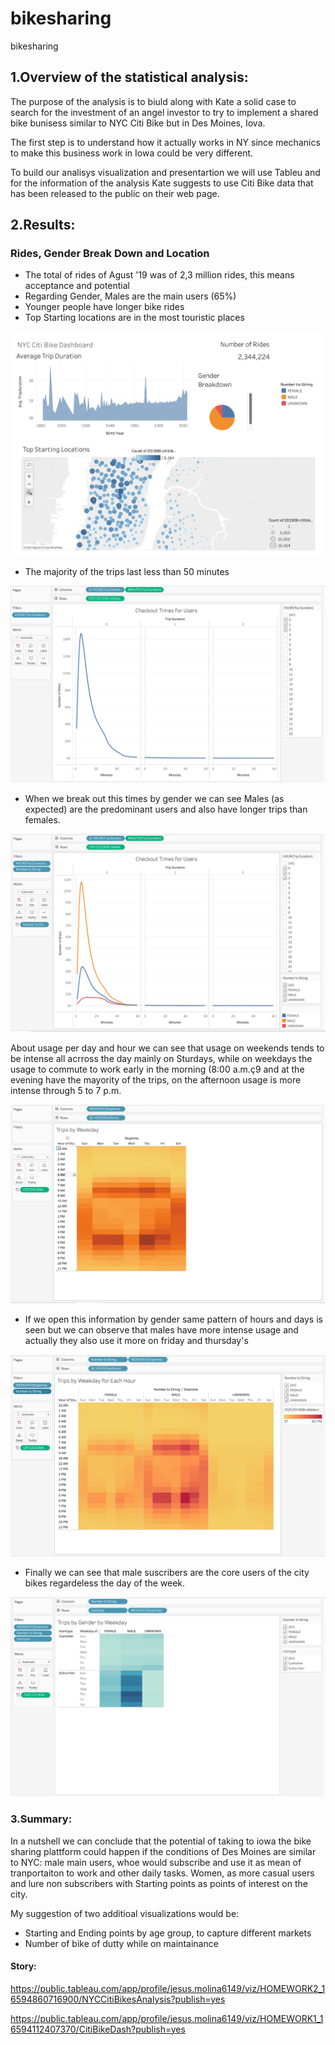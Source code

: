 # bikesharing
bikesharing

## 1.Overview of the statistical analysis:

The purpose of the analysis is to biuld along with Kate a solid case to search for the investment of an angel investor to try to implement a shared bike bunisess similar to NYC Citi Bike but in Des Moines, Iova.

The first step is to understand how it actually works in NY since mechanics to make this business work in Iowa could be very different. 

To build our analisys visualization and presentartion we will use Tableu and for the information of the analysis Kate suggests to use Citi Bike data that has been released to the public on their web page. 

## 2.Results:

### Rides, Gender Break Down and Location

- The total of rides of Agust '19 was of 2,3 million rides, this means acceptance and potential
- Regarding Gender, Males are the main users (65%)
- Younger people have longer bike rides
- Top Starting locations are in the most touristic places

![First](/Images/FirstDash.png)

- The majority of the trips last less than 50 minutes

![ck](/Images/Checkouttimesforusers.png)

- When we break out this times by gender we can see Males (as expected) are the predominant users and also have longer trips than females.

![ckg](/Images/Checkouttimesbygender.png)

About usage per day and hour we can see that usage on weekends tends to be intense all acrross the day mainly on Sturdays, while on weekdays the usage to commute to work early in the morning (8:00 a.m.ç9 and at the evening have the mayority of the trips, on the afternoon usage is more intense through 5 to 7 p.m.

![ckg](/Images/Tripsperhourperday.png)

- If we open this information by gender same pattern of hours and days is seen but we can observe that males have more intense usage and actually they also use it more on friday and thursday's

![ckg](/Images/TripsbyGender.png)

- Finally we can see that male suscribers are the core users of the city bikes regardeless the day of the week.

![ckg](/Images/TripsbyGenderby%20Weekday.png)

### 3.Summary:

In a nutshell we can conclude that the potential of taking to iowa the bike sharing plattform could happen if the conditions of Des Moines are similar to NYC: male main users, whoe would subscribe and use it as mean of tranportaiton to work and other daily tasks. Women, as more casual users and lure non subscribers with Starting points as points of interest on the city.

My suggestion of two additioal visualizations would be:

- Starting and Ending points by age group, to capture different markets
- Number of bike of dutty while on maintainance

#### Story:

https://public.tableau.com/app/profile/jesus.molina6149/viz/HOMEWORK2_16594860716900/NYCCitiBikesAnalysis?publish=yes

https://public.tableau.com/app/profile/jesus.molina6149/viz/HOMEWORK1_16594112407370/CitiBikeDash?publish=yes


